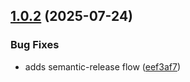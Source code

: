 ## [1.0.2](https://github.com/yotoplay/twee2json/compare/v1.0.1...v1.0.2) (2025-07-24)


### Bug Fixes

* adds semantic-release flow ([eef3af7](https://github.com/yotoplay/twee2json/commit/eef3af73de5b5880532c29748e13c8bec6e60c20))
